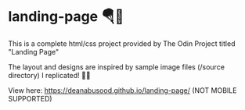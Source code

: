 # landing-page 🪂📄

This is a complete html/css project provided by The Odin Project titled "Landing Page"

The layout and designs are inspired by sample image files (/source directory) I replicated! 🧑‍🎨

View here: https://deanabusood.github.io/landing-page/ (NOT MOBILE SUPPORTED)
